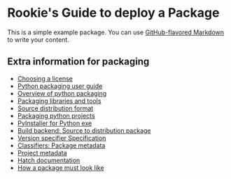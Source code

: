 # Rookie's Guide to deploy a Package

This is a simple example package. You can use
[GitHub-flavored Markdown](https://guides.github.com/features/mastering-markdown/)
to write your content.

## Extra information for packaging
- [Choosing a license](https://choosealicense.com/)
- [Python packaging user guide](https://packaging.python.org/en/latest/)
- [Overview of python packaging](https://packaging.python.org/en/latest/overview/)
- [Packaging libraries and tools](https://packaging.python.org/en/latest/overview/#packaging-python-libraries-and-tools)
- [Source distribution format](https://packaging.python.org/en/latest/specifications/source-distribution-format/#source-distribution-format)
- [Packaging python projects](https://packaging.python.org/en/latest/tutorials/packaging-projects/)
- [PyInstaller for Python exe](https://pyinstaller.org/en/stable/)
- [Build backend: Source to distribution package](https://packaging.python.org/en/latest/tutorials/packaging-projects/#choosing-a-build-backend)
- [Version specifier Specification](https://packaging.python.org/en/latest/specifications/version-specifiers/#version-specifiers)
- [Classifiers: Package metadata](https://pypi.org/classifiers/)
- [Project metadata](https://packaging.python.org/en/latest/specifications/declaring-project-metadata/#declaring-project-metadata)
- [Hatch documentation](https://hatch.pypa.io/latest/publish/)
- [How a package must look like](https://pypi.org/project/pygame/)